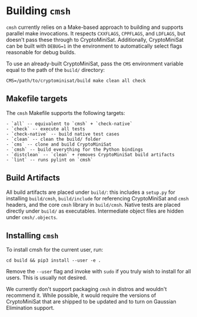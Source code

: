# Building `cmsh`

`cmsh` currently relies on a Make-based approach to building and supports
parallel make invocations. It respects `CXXFLAGS`, `CPPFLAGS`, and `LDFLAGS`,
but doesn't pass these through to CryptoMiniSat. Additionally, CryptoMiniSat
can be built with `DEBUG=1` in the environment to automatically select flags
reasonable for debug builds.

To use an already-built CryptoMiniSat, pass the `CMS` environment variable
equal to the path of the `build/` directory:

	CMS=/path/to/cryptominisat/build make clean all check

## Makefile targets

The `cmsh` Makefile supports the following targets:

	- `all` -- equivalent to `cmsh` + `check-native`
	- `check` -- execute all tests
	- `check-native` -- build native test cases
	- `clean` -- clean the build/ folder
	- `cms` -- clone and build CryptoMiniSat
	- `cmsh` -- build everything for the Python bindings
	- `distclean` -- `clean` + removes CryptoMiniSat build artifacts
	- `lint` -- runs pylint on `cmsh`

## Build Artifacts

All build artifacts are placed under `build/`: this includes a `setup.py` for
installing `build/cmsh`, `build/include` for referencing CryptoMiniSat and
`cmsh` headers, and the core `cmsh` library in `build/cmsh`. Native tests are
placed directly under `build/` as executables. Intermediate object files are
hidden under `cmsh/.objects`.

## Installing `cmsh`

To install cmsh for the current user, run:

	cd build && pip3 install --user -e .

Remove the `--user` flag and invoke with `sudo` if you truly wish to install
for all users. This is usually not desired.

We currently don't support packaging `cmsh` in distros and wouldn't
recommend it. While possible, it would require the versions of CryptoMiniSat
that are shipped to be updated and to turn on Gaussian Elimination support.
